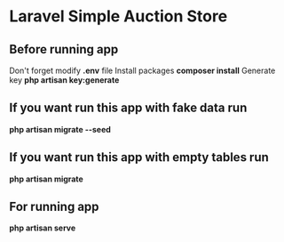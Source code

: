 # Laravel Simple Auction Store

## Before running app 
Don't forget modify **.env** file
Install packages **composer install**
Generate key **php artisan key:generate**

## If you want run this app with fake data run
**php artisan migrate --seed**

## If you want run this app with empty tables run
**php artisan migrate**

## For running app
**php artisan serve**


